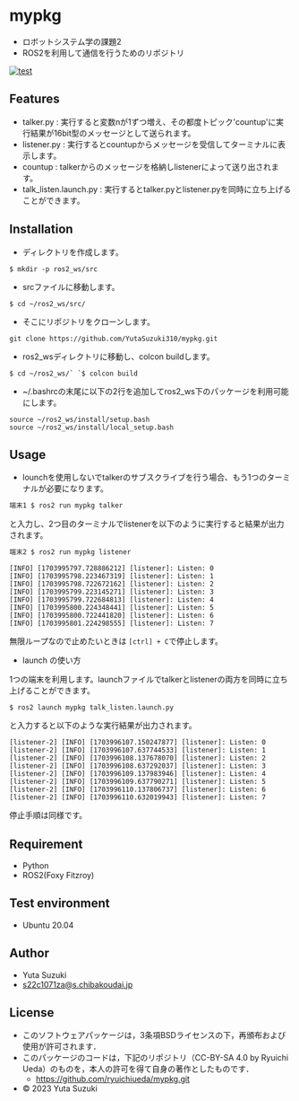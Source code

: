 # mypkg

* ロボットシステム学の課題2
* ROS2を利用して通信を行うためのリポジトリ

[![test](https://github.com/yutasuzuki310/mypkg/actions/workflows/test.yml/badge.svg)](https://github.com/yutasuzuki310/mypkg/actions/workflows/test.yml)


## Features

* talker.py : 実行すると変数nが1ずつ増え、その都度トピック'countup'に実行結果が16bit型のメッセージとして送られます。
* listener.py : 実行するとcountupからメッセージを受信してターミナルに表示します。
* countup :  talkerからのメッセージを格納しlistenerによって送り出されます。
* talk_listen.launch.py : 実行するとtalker.pyとlistener.pyを同時に立ち上げることができます。


## Installation

* ディレクトリを作成します。
```
$ mkdir -p ros2_ws/src
```
* srcファイルに移動します。
```
$ cd ~/ros2_ws/src/
```
* そこにリポジトリをクローンします。
```
git clone https://github.com/YutaSuzuki310/mypkg.git
```
* ros2_wsディレクトリに移動し、colcon buildします。
```
$ cd ~/ros2_ws/` `$ colcon build
```
* ~/.bashrcの末尾に以下の2行を追加してros2_ws下のパッケージを利用可能にします。
```
source ~/ros2_ws/install/setup.bash
source ~/ros2_ws/install/local_setup.bash
```

## Usage

* lounchを使用しないでtalkerのサブスクライブを行う場合、もう1つのターミナルが必要になります。

```bash
端末1 $ ros2 run mypkg talker
```
と入力し、2つ目のターミナルでlistenerを以下のように実行すると結果が出力されます。

```bash
端末2 $ ros2 run mypkg listener
```

```
[INFO] [1703995797.728886212] [listener]: Listen: 0
[INFO] [1703995798.223467319] [listener]: Listen: 1
[INFO] [1703995798.722672162] [listener]: Listen: 2
[INFO] [1703995799.223145271] [listener]: Listen: 3
[INFO] [1703995799.722684813] [listener]: Listen: 4
[INFO] [1703995800.224348441] [listener]: Listen: 5
[INFO] [1703995800.722441820] [listener]: Listen: 6
[INFO] [1703995801.224298555] [listener]: Listen: 7
```

無限ループなので止めたいときは `[ctrl] + C`で停止します。


* launch の使い方

1つの端末を利用します。launchファイルでtalkerとlistenerの両方を同時に立ち上げることができます。

```
$ ros2 launch mypkg talk_listen.launch.py
```

と入力すると以下のような実行結果が出力されます。

```
[listener-2] [INFO] [1703996107.150247877] [listener]: Listen: 0
[listener-2] [INFO] [1703996107.637744533] [listener]: Listen: 1
[listener-2] [INFO] [1703996108.137678070] [listener]: Listen: 2
[listener-2] [INFO] [1703996108.637292037] [listener]: Listen: 3
[listener-2] [INFO] [1703996109.137983946] [listener]: Listen: 4
[listener-2] [INFO] [1703996109.637790271] [listener]: Listen: 5
[listener-2] [INFO] [1703996110.137806737] [listener]: Listen: 6
[listener-2] [INFO] [1703996110.632019943] [listener]: Listen: 7
```

停止手順は同様です。


## Requirement

* Python
* ROS2(Foxy Fitzroy)


## Test environment

* Ubuntu 20.04


## Author

* Yuta Suzuki
* s22c1071za@s.chibakoudai.jp


## License

* このソフトウェアパッケージは，3条項BSDライセンスの下，再頒布および使用が許可されます．
* このパッケージのコードは，下記のリポジトリ（CC-BY-SA 4.0 by Ryuichi Ueda）のものを，本人の許可を得て自身の著作としたものです．
  - https://github.com/ryuichiueda/mypkg.git
* © 2023 Yuta Suzuki
